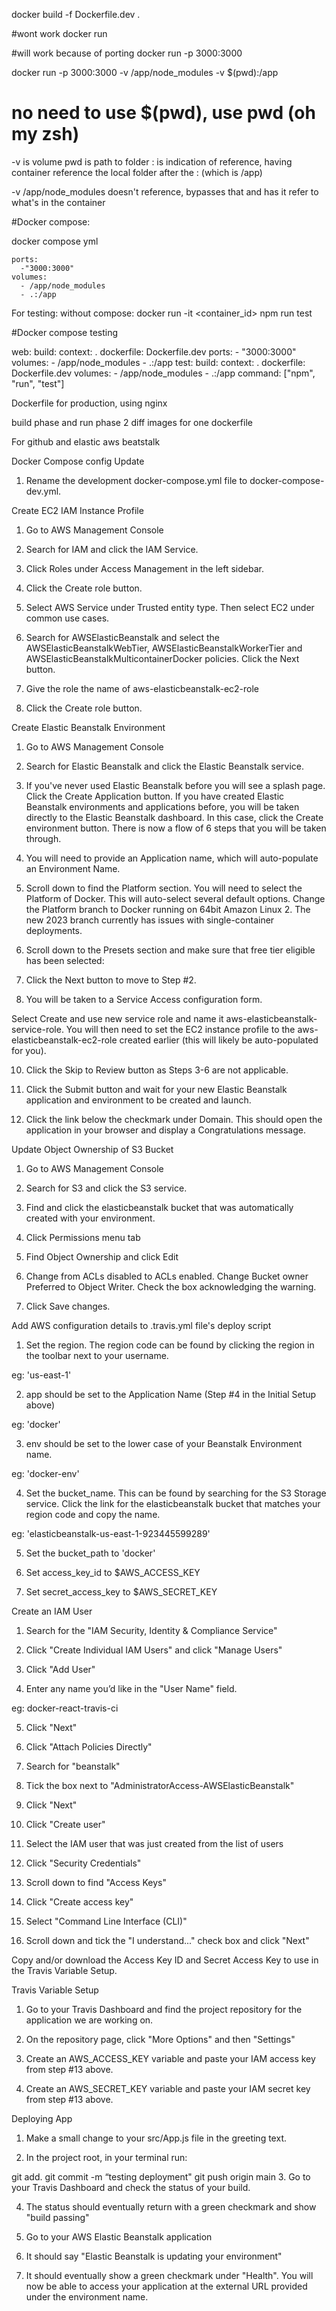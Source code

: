 docker build -f Dockerfile.dev .

#wont work
docker run <image id>

#will work because of porting
docker run -p 3000:3000 <image id>

docker run -p 3000:3000 -v /app/node_modules -v $(pwd):/app <image id>
# no need to use $(pwd), use pwd (oh my zsh)


-v is volume
pwd is path to folder
: is indication of reference, having container reference the local folder after the : (which is /app)


-v /app/node_modules 
doesn't reference, bypasses that and has it refer to what's in the container


#Docker compose:

docker compose yml 

    ports: 
      -"3000:3000"
    volumes:
      - /app/node_modules
      - .:/app


For testing:
without compose: docker run -it <container_id> npm run test


#Docker compose testing

  web: 
    build: 
      context: .
      dockerfile: Dockerfile.dev
    ports: 
      - "3000:3000"
    volumes:
      - /app/node_modules
      - .:/app
  test:
    build: 
      context: .
      dockerfile: Dockerfile.dev
    volumes:
      - /app/node_modules
      - .:/app
    command: ["npm", "run", "test"]  



 Dockerfile for production, using nginx

build phase and run phase 2 diff images for one dockerfile






For github and elastic aws beatstalk

Docker Compose config Update

1. Rename the development docker-compose.yml file to docker-compose-dev.yml.

Create EC2 IAM Instance Profile

1. Go to AWS Management Console

2. Search for IAM and click the IAM Service.

3. Click Roles under Access Management in the left sidebar.

4. Click the Create role button.

5. Select AWS Service under Trusted entity type. Then select EC2 under common use cases.

6. Search for AWSElasticBeanstalk and select the AWSElasticBeanstalkWebTier, AWSElasticBeanstalkWorkerTier and AWSElasticBeanstalkMulticontainerDocker policies. Click the Next button.

7. Give the role the name of aws-elasticbeanstalk-ec2-role

8. Click the Create role button.



Create Elastic Beanstalk Environment

1. Go to AWS Management Console

2. Search for Elastic Beanstalk and click the Elastic Beanstalk service.

3. If you've never used Elastic Beanstalk before you will see a splash page. Click the Create Application button. If you have created Elastic Beanstalk environments and applications before, you will be taken directly to the Elastic Beanstalk dashboard. In this case, click the Create environment button. There is now a flow of 6 steps that you will be taken through.

5. You will need to provide an Application name, which will auto-populate an Environment Name.

6. Scroll down to find the Platform section. You will need to select the Platform of Docker. This will auto-select several default options. Change the Platform branch to Docker running on 64bit Amazon Linux 2. The new 2023 branch currently has issues with single-container deployments.

7. Scroll down to the Presets section and make sure that free tier eligible has been selected:

8. Click the Next button to move to Step #2.

9. You will be taken to a Service Access configuration form.

Select Create and use new service role and name it aws-elasticbeanstalk-service-role. You will then need to set the EC2 instance profile to the aws-elasticbeanstalk-ec2-role created earlier (this will likely be auto-populated for you).

10. Click the Skip to Review button as Steps 3-6 are not applicable.

11. Click the Submit button and wait for your new Elastic Beanstalk application and environment to be created and launch.

12. Click the link below the checkmark under Domain. This should open the application in your browser and display a Congratulations message.



Update Object Ownership of S3 Bucket

1. Go to AWS Management Console

2. Search for S3 and click the S3 service.

3. Find and click the elasticbeanstalk bucket that was automatically created with your environment.

4. Click Permissions menu tab

5. Find Object Ownership and click Edit

6. Change from ACLs disabled to ACLs enabled. Change Bucket owner Preferred to Object Writer. Check the box acknowledging the warning.

7. Click Save changes.



Add AWS configuration details to .travis.yml file's deploy script

1. Set the region. The region code can be found by clicking the region in the toolbar next to your username.

eg: 'us-east-1'

2. app should be set to the Application Name (Step #4 in the Initial Setup above)

eg: 'docker'

3. env should be set to the lower case of your Beanstalk Environment name.

eg: 'docker-env'

4. Set the bucket_name. This can be found by searching for the S3 Storage service. Click the link for the elasticbeanstalk bucket that matches your region code and copy the name.

eg: 'elasticbeanstalk-us-east-1-923445599289'

5. Set the bucket_path to 'docker'

6. Set access_key_id to $AWS_ACCESS_KEY

7. Set secret_access_key to $AWS_SECRET_KEY



Create an IAM User

1. Search for the "IAM Security, Identity & Compliance Service"

2. Click "Create Individual IAM Users" and click "Manage Users"

3. Click "Add User"

4. Enter any name you’d like in the "User Name" field.

eg: docker-react-travis-ci

5. Click "Next"

6. Click "Attach Policies Directly"

7. Search for "beanstalk"

8. Tick the box next to "AdministratorAccess-AWSElasticBeanstalk"

9. Click "Next"

10. Click "Create user"

11. Select the IAM user that was just created from the list of users

12. Click "Security Credentials"

13. Scroll down to find "Access Keys"

14. Click "Create access key"

15. Select "Command Line Interface (CLI)"

16. Scroll down and tick the "I understand..." check box and click "Next"

Copy and/or download the Access Key ID and Secret Access Key to use in the Travis Variable Setup.



Travis Variable Setup

1. Go to your Travis Dashboard and find the project repository for the application we are working on.

2. On the repository page, click "More Options" and then "Settings"

3. Create an AWS_ACCESS_KEY variable and paste your IAM access key from step #13 above.

4. Create an AWS_SECRET_KEY variable and paste your IAM secret key from step #13 above.



Deploying App

1. Make a small change to your src/App.js file in the greeting text.

2. In the project root, in your terminal run:

git add.
git commit -m “testing deployment"
git push origin main
3. Go to your Travis Dashboard and check the status of your build.

4. The status should eventually return with a green checkmark and show "build passing"

5. Go to your AWS Elastic Beanstalk application

6. It should say "Elastic Beanstalk is updating your environment"

7. It should eventually show a green checkmark under "Health". You will now be able to access your application at the external URL provided under the environment name.


